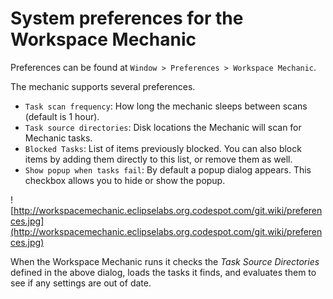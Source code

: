 # System preferences for the Workspace Mechanic #

Preferences can be found at `Window > Preferences > Workspace Mechanic`.

The mechanic supports several preferences.
  * `Task scan frequency`: How long the mechanic sleeps between scans (default is 1 hour).
  * `Task source directories`: Disk locations the Mechanic will scan for Mechanic tasks.
  * `Blocked Tasks`: List of items previously blocked. You can also block items by adding them directly to this list, or remove them as well.
  * `Show popup when tasks fail`: By default a popup dialog appears. This checkbox allows you to hide or show the popup.

![http://workspacemechanic.eclipselabs.org.codespot.com/git.wiki/preferences.jpg](http://workspacemechanic.eclipselabs.org.codespot.com/git.wiki/preferences.jpg)

When the Workspace Mechanic runs it checks the _Task Source Directories_ defined in the above dialog, loads the tasks it finds, and evaluates them to see if any settings are out of date.